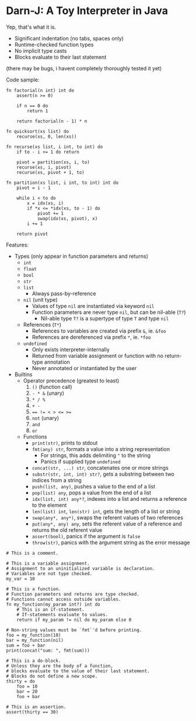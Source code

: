 # Darn-J: A Toy Interpreter in Java

Yep, that's what it is.

- Significant indentation (no tabs, spaces only)
- Runtime-checked function types
- No implicit type casts
- Blocks evaluate to their last statement

(there may be bugs, i havent completely thoroughly tested it yet)

Code sample:

```
fn factorial(n int) int do
    assert(n >= 0)

    if n == 0 do
        return 1
    
    return factorial(n - 1) * n
```

```
fn quicksort(xs list) do
    recurse(xs, 0, len(xs))

fn recurse(xs list, i int, to int) do
    if to - i <= 1 do return

    pivot = partition(xs, i, to)
    recurse(xs, i, pivot)
    recurse(xs, pivot + 1, to)

fn partition(xs list, i int, to int) int do
    pivot = i - 1

    while i < to do
        x = idx(xs, i)
        if *x <= *idx(xs, to - 1) do
            pivot += 1
            swap(idx(xs, pivot), x)
        i += 1
    
    return pivot
```

Features:

- Types (only appear in function parameters and returns)
    - `int`
    - `float`
    - `bool`
    - `str`
    - `list`
        - Always pass-by-reference
    - `nil` (unit type)
        - Values of type `nil` are instantiated via keyword `nil`
        - Function parameters are never type `nil`, but can be nil-able (`T?`)
            - Nil-able type `T?` is a supertype of type `T` and type `nil`
    - References (`T*`)
        - References to variables are created via prefix `&`, ie. `&foo`
        - References are dereferenced via prefix `*`, ie. `*foo`
    - `undefined`
        - Only exists interpreter-internally
        - Returned from variable assignment or function with no return-type annotation 
        - Never annotated or instantiated by the user
- Builtins
    - Operator precedence (greatest to least)
        1. `()` (function call)
        2. `- * &` (unary)
        3. `* / %`
        4. `+ -`
        5. `== != < > <= >=`
        6. `not` (unary)
        7. `and`
        8. `or`
    - Functions
        - `print(str)`, prints to stdout
        - `fmt(any) str`, formats a value into a string representation
	        - For strings, this adds delimiting `"` to the string
	        - Panics if supplied type `undefined`
		- `concat(str, ...) str`, concatenates one or more strings
		- `substr(str, int, int) str?`, gets a substring between two indices from a string
		- `push(list, any)`, pushes a value to the end of a list
		- `pop(list) any`, pops a value from the end of a list
		- `idx(list, int) any*?`, indexes into a list and returns a reference to the element
		- `len(list) int`, `len(str) int`, gets the length of a list or string
		- `swap(any*, any*)`, swaps the referent values of two references
		- `put(any*, any) any`, sets the referent value of a reference and returns the old referent value
		- `assert(bool)`, panics if the argument is `false`
		- `throw(str)`, panics with the argument string as the error message

```
# This is a comment.

# This is a variable assignment.
# Assignment to an uninitialized variable is declaration.
# Variables are not type checked.
my_var = 10

# This is a function.
# Function parameters and returns are type checked.
# Functions cannot access outside variables.
fn my_function(my_param int?) int do
    # This is an if-statement.
    # If-statements evaluate to values.
    return if my_param != nil do my_param else 0

# Non-string values must be `fmt`'d before printing.
foo = my_function(10)
bar = my_function(nil)
sum = foo + bar
print(concat("sum: ", fmt(sum)))

# This is a do-block.
# Unless they are the body of a function,
# blocks evaluate to the value of their last statement.
# Blocks do not define a new scope.
thirty = do
    foo = 10
    bar = 20
    foo + bar

# This is an assertion.
assert(thirty == 30)
```